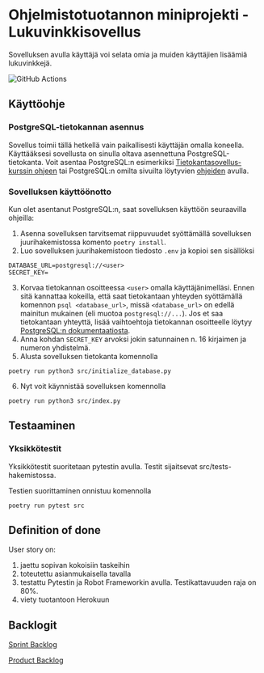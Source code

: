 # Ohjelmistotuotannon miniprojekti - Lukuvinkkisovellus
Sovelluksen avulla käyttäjä voi selata omia ja muiden käyttäjien lisäämiä lukuvinkkejä.

![GitHub Actions](http://github.com/OhTu-ryhma1-kevat2022/OhTuVinkit/workflows/CI/badge.svg)

## Käyttöohje
### PostgreSQL-tietokannan asennus
Sovellus toimii tällä hetkellä vain paikallisesti käyttäjän omalla koneella. Käyttääksesi sovellusta on sinulla oltava asennettuna PostgreSQL-tietokanta. Voit asentaa PostgreSQL:n esimerkiksi [Tietokantasovellus-kurssin ohjeen](https://hy-tsoha.github.io/materiaali/osa-2/#tietokannan-k%C3%A4ytt%C3%A4minen) tai PostgreSQL:n omilta sivuilta löytyvien [ohjeiden](https://www.postgresql.org/download/) avulla.

### Sovelluksen käyttöönotto
Kun olet asentanut PostgreSQL:n, saat sovelluksen käyttöön seuraavilla ohjeilla:
1. Asenna sovelluksen tarvitsemat riippuvuudet syöttämällä sovelluksen juurihakemistossa komento `poetry install`.
2. Luo sovelluksen juurihakemistoon tiedosto `.env` ja kopioi sen sisällöksi
```
DATABASE_URL=postgresql://<user>
SECRET_KEY=
```
3. Korvaa tietokannan osoitteessa `<user>` omalla käyttäjänimelläsi. Ennen sitä kannattaa kokeilla, että saat tietokantaan yhteyden syöttämällä komennon `psql <database_url>`, missä `<database_url>` on edellä mainitun mukainen (eli muotoa `postgresql://...`). Jos et saa tietokantaan yhteyttä, lisää vaihtoehtoja tietokannan osoitteelle löytyy [PostgreSQL:n dokumentaatiosta](https://www.postgresql.org/docs/current/libpq-connect.html#:~:text=34.1.1.2.%C2%A0Connection%20URIs).
4. Anna kohdan `SECRET_KEY` arvoksi jokin satunnainen n. 16 kirjaimen ja numeron yhdistelmä.
5. Alusta sovelluksen tietokanta komennolla
```
poetry run python3 src/initialize_database.py
```
6. Nyt voit käynnistää sovelluksen komennolla
```
poetry run python3 src/index.py
```

## Testaaminen

### Yksikkötestit

Yksikkötestit suoritetaan pytestin avulla. Testit sijaitsevat src/tests-hakemistossa. 

Testien suorittaminen onnistuu komennolla
```
poetry run pytest src
```

## Definition of done 

User story on:
1. jaettu sopivan kokoisiin taskeihin 
2. toteutettu asianmukaisella tavalla
3. testattu Pytestin ja Robot Frameworkin avulla. Testikattavuuden raja on 80%. 
4. viety tuotantoon Herokuun

## Backlogit

[Sprint Backlog](https://helsinkifi-my.sharepoint.com/:x:/g/personal/jovajova_ad_helsinki_fi/EbZWsAXdbudPn9_B0XcSLj0BOkojwpKiX2F8R3k8QMAAmQ?e=2XcjKR)

[Product Backlog](https://helsinkifi-my.sharepoint.com/:x:/g/personal/jovajova_ad_helsinki_fi/EbZWsAXdbudPn9_B0XcSLj0BOkojwpKiX2F8R3k8QMAAmQ?e=ES1R4Z)